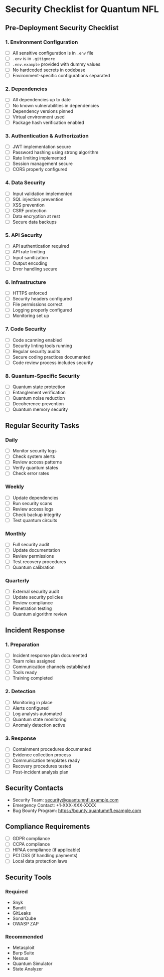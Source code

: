 # Security Checklist for Quantum NFL

## Pre-Deployment Security Checklist

### 1. Environment Configuration
- [ ] All sensitive configuration is in `.env` file
- [ ] `.env` is in `.gitignore`
- [ ] `.env.example` provided with dummy values
- [ ] No hardcoded secrets in codebase
- [ ] Environment-specific configurations separated

### 2. Dependencies
- [ ] All dependencies up to date
- [ ] No known vulnerabilities in dependencies
- [ ] Dependency versions pinned
- [ ] Virtual environment used
- [ ] Package hash verification enabled

### 3. Authentication & Authorization
- [ ] JWT implementation secure
- [ ] Password hashing using strong algorithm
- [ ] Rate limiting implemented
- [ ] Session management secure
- [ ] CORS properly configured

### 4. Data Security
- [ ] Input validation implemented
- [ ] SQL injection prevention
- [ ] XSS prevention
- [ ] CSRF protection
- [ ] Data encryption at rest
- [ ] Secure data backups

### 5. API Security
- [ ] API authentication required
- [ ] API rate limiting
- [ ] Input sanitization
- [ ] Output encoding
- [ ] Error handling secure

### 6. Infrastructure
- [ ] HTTPS enforced
- [ ] Security headers configured
- [ ] File permissions correct
- [ ] Logging properly configured
- [ ] Monitoring set up

### 7. Code Security
- [ ] Code scanning enabled
- [ ] Security linting tools running
- [ ] Regular security audits
- [ ] Secure coding practices documented
- [ ] Code review process includes security

### 8. Quantum-Specific Security
- [ ] Quantum state protection
- [ ] Entanglement verification
- [ ] Quantum noise reduction
- [ ] Decoherence prevention
- [ ] Quantum memory security

## Regular Security Tasks

### Daily
- [ ] Monitor security logs
- [ ] Check system alerts
- [ ] Review access patterns
- [ ] Verify quantum states
- [ ] Check error rates

### Weekly
- [ ] Update dependencies
- [ ] Run security scans
- [ ] Review access logs
- [ ] Check backup integrity
- [ ] Test quantum circuits

### Monthly
- [ ] Full security audit
- [ ] Update documentation
- [ ] Review permissions
- [ ] Test recovery procedures
- [ ] Quantum calibration

### Quarterly
- [ ] External security audit
- [ ] Update security policies
- [ ] Review compliance
- [ ] Penetration testing
- [ ] Quantum algorithm review

## Incident Response

### 1. Preparation
- [ ] Incident response plan documented
- [ ] Team roles assigned
- [ ] Communication channels established
- [ ] Tools ready
- [ ] Training completed

### 2. Detection
- [ ] Monitoring in place
- [ ] Alerts configured
- [ ] Log analysis automated
- [ ] Quantum state monitoring
- [ ] Anomaly detection active

### 3. Response
- [ ] Containment procedures documented
- [ ] Evidence collection process
- [ ] Communication templates ready
- [ ] Recovery procedures tested
- [ ] Post-incident analysis plan

## Security Contacts

- Security Team: security@quantumnfl.example.com
- Emergency Contact: +1-XXX-XXX-XXXX
- Bug Bounty Program: https://bounty.quantumnfl.example.com

## Compliance Requirements

- [ ] GDPR compliance
- [ ] CCPA compliance
- [ ] HIPAA compliance (if applicable)
- [ ] PCI DSS (if handling payments)
- [ ] Local data protection laws

## Security Tools

### Required
- Snyk
- Bandit
- GitLeaks
- SonarQube
- OWASP ZAP

### Recommended
- Metasploit
- Burp Suite
- Nessus
- Quantum Simulator
- State Analyzer
